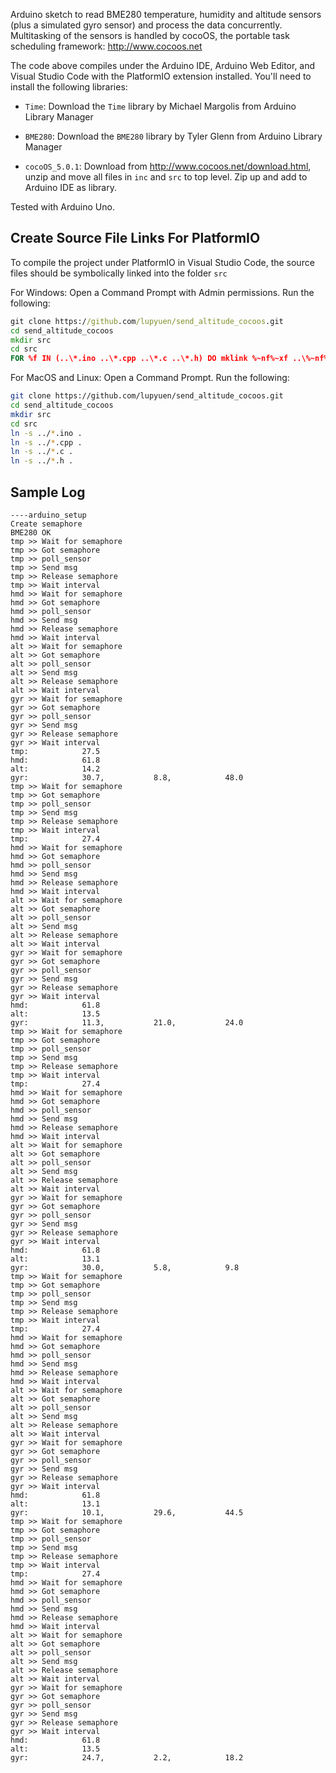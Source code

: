 Arduino sketch to read BME280 temperature, humidity and altitude sensors (plus a simulated gyro sensor) and process the data concurrently.  Multitasking of the sensors is handled by cocoOS, the portable task scheduling framework: http://www.cocoos.net

The code above compiles under the Arduino IDE, Arduino Web Editor, and Visual Studio Code with the PlatformIO extension installed. You'll need to install the following libraries:

- `Time`: Download the `Time` library by Michael Margolis from Arduino Library Manager

- `BME280`: Download the `BME280` library by Tyler Glenn from Arduino Library Manager

- `cocoOS_5.0.1`: Download from http://www.cocoos.net/download.html, 
    unzip and move all files in `inc` and `src` to top level.
    Zip up and add to Arduino IDE as library.

Tested with Arduino Uno.

## Create Source File Links For PlatformIO

To compile the project under PlatformIO in Visual Studio Code, the source files
should be symbolically linked into the folder `src`

For Windows: Open a Command Prompt with Admin permissions. Run the following:

```cmd
git clone https://github.com/lupyuen/send_altitude_cocoos.git
cd send_altitude_cocoos
mkdir src
cd src
FOR %f IN (..\*.ino ..\*.cpp ..\*.c ..\*.h) DO mklink %~nf%~xf ..\%~nf%~xf
```

For MacOS and Linux: Open a Command Prompt. Run the following:

```bash
git clone https://github.com/lupyuen/send_altitude_cocoos.git
cd send_altitude_cocoos
mkdir src
cd src
ln -s ../*.ino .
ln -s ../*.cpp .
ln -s ../*.c .
ln -s ../*.h .
```

## Sample Log

```text
----arduino_setup
Create semaphore
BME280 OK
tmp >> Wait for semaphore
tmp >> Got semaphore
tmp >> poll_sensor
tmp >> Send msg
tmp >> Release semaphore
tmp >> Wait interval
hmd >> Wait for semaphore
hmd >> Got semaphore
hmd >> poll_sensor
hmd >> Send msg
hmd >> Release semaphore
hmd >> Wait interval
alt >> Wait for semaphore
alt >> Got semaphore
alt >> poll_sensor
alt >> Send msg
alt >> Release semaphore
alt >> Wait interval
gyr >> Wait for semaphore
gyr >> Got semaphore
gyr >> poll_sensor
gyr >> Send msg
gyr >> Release semaphore
gyr >> Wait interval
tmp:            27.5
hmd:            61.8
alt:            14.2
gyr:            30.7,           8.8,            48.0
tmp >> Wait for semaphore
tmp >> Got semaphore
tmp >> poll_sensor
tmp >> Send msg
tmp >> Release semaphore
tmp >> Wait interval
tmp:            27.4
hmd >> Wait for semaphore
hmd >> Got semaphore
hmd >> poll_sensor
hmd >> Send msg
hmd >> Release semaphore
hmd >> Wait interval
alt >> Wait for semaphore
alt >> Got semaphore
alt >> poll_sensor
alt >> Send msg
alt >> Release semaphore
alt >> Wait interval
gyr >> Wait for semaphore
gyr >> Got semaphore
gyr >> poll_sensor
gyr >> Send msg
gyr >> Release semaphore
gyr >> Wait interval
hmd:            61.8
alt:            13.5
gyr:            11.3,           21.0,           24.0
tmp >> Wait for semaphore
tmp >> Got semaphore
tmp >> poll_sensor
tmp >> Send msg
tmp >> Release semaphore
tmp >> Wait interval
tmp:            27.4
hmd >> Wait for semaphore
hmd >> Got semaphore
hmd >> poll_sensor
hmd >> Send msg
hmd >> Release semaphore
hmd >> Wait interval
alt >> Wait for semaphore
alt >> Got semaphore
alt >> poll_sensor
alt >> Send msg
alt >> Release semaphore
alt >> Wait interval
gyr >> Wait for semaphore
gyr >> Got semaphore
gyr >> poll_sensor
gyr >> Send msg
gyr >> Release semaphore
gyr >> Wait interval
hmd:            61.8
alt:            13.1
gyr:            30.0,           5.8,            9.8
tmp >> Wait for semaphore
tmp >> Got semaphore
tmp >> poll_sensor
tmp >> Send msg
tmp >> Release semaphore
tmp >> Wait interval
tmp:            27.4
hmd >> Wait for semaphore
hmd >> Got semaphore
hmd >> poll_sensor
hmd >> Send msg
hmd >> Release semaphore
hmd >> Wait interval
alt >> Wait for semaphore
alt >> Got semaphore
alt >> poll_sensor
alt >> Send msg
alt >> Release semaphore
alt >> Wait interval
gyr >> Wait for semaphore
gyr >> Got semaphore
gyr >> poll_sensor
gyr >> Send msg
gyr >> Release semaphore
gyr >> Wait interval
hmd:            61.8
alt:            13.1
gyr:            10.1,           29.6,           44.5
tmp >> Wait for semaphore
tmp >> Got semaphore
tmp >> poll_sensor
tmp >> Send msg
tmp >> Release semaphore
tmp >> Wait interval
tmp:            27.4
hmd >> Wait for semaphore
hmd >> Got semaphore
hmd >> poll_sensor
hmd >> Send msg
hmd >> Release semaphore
hmd >> Wait interval
alt >> Wait for semaphore
alt >> Got semaphore
alt >> poll_sensor
alt >> Send msg
alt >> Release semaphore
alt >> Wait interval
gyr >> Wait for semaphore
gyr >> Got semaphore
gyr >> poll_sensor
gyr >> Send msg
gyr >> Release semaphore
gyr >> Wait interval
hmd:            61.8
alt:            13.5
gyr:            24.7,           2.2,            18.2

```
